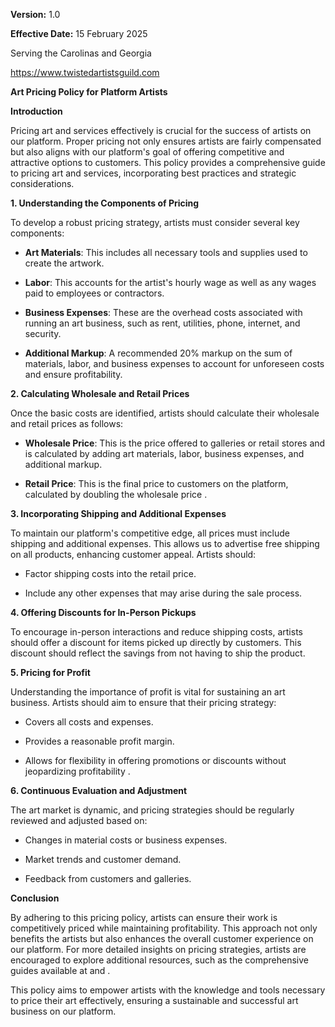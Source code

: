 **Version:** 1.0

**Effective Date:** 15 February 2025

Serving the Carolinas and Georgia

<https://www.twistedartistsguild.com>

**Art Pricing Policy for Platform Artists**

**Introduction**

Pricing art and services effectively is crucial for the success of
artists on our platform. Proper pricing not only ensures artists are
fairly compensated but also aligns with our platform\'s goal of offering
competitive and attractive options to customers. This policy provides a
comprehensive guide to pricing art and services, incorporating best
practices and strategic considerations.

**1. Understanding the Components of Pricing**

To develop a robust pricing strategy, artists must consider several key
components:

-   **Art Materials**: This includes all necessary tools and supplies
    used to create the artwork.

-   **Labor**: This accounts for the artist\'s hourly wage as well as
    any wages paid to employees or contractors.

-   **Business Expenses**: These are the overhead costs associated with
    running an art business, such as rent, utilities, phone, internet,
    and security.

-   **Additional Markup**: A recommended 20% markup on the sum of
    materials, labor, and business expenses to account for unforeseen
    costs and ensure profitability.

**2. Calculating Wholesale and Retail Prices**

Once the basic costs are identified, artists should calculate their
wholesale and retail prices as follows:

-   **Wholesale Price**: This is the price offered to galleries or
    retail stores and is calculated by adding art materials, labor,
    business expenses, and additional markup.

-   **Retail Price**: This is the final price to customers on the
    platform, calculated by doubling the wholesale price .

**3. Incorporating Shipping and Additional Expenses**

To maintain our platform\'s competitive edge, all prices must include
shipping and additional expenses. This allows us to advertise free
shipping on all products, enhancing customer appeal. Artists should:

-   Factor shipping costs into the retail price.

-   Include any other expenses that may arise during the sale process.

**4. Offering Discounts for In-Person Pickups**

To encourage in-person interactions and reduce shipping costs, artists
should offer a discount for items picked up directly by customers. This
discount should reflect the savings from not having to ship the product.

**5. Pricing for Profit**

Understanding the importance of profit is vital for sustaining an art
business. Artists should aim to ensure that their pricing strategy:

-   Covers all costs and expenses.

-   Provides a reasonable profit margin.

-   Allows for flexibility in offering promotions or discounts without
    jeopardizing profitability .

**6. Continuous Evaluation and Adjustment**

The art market is dynamic, and pricing strategies should be regularly
reviewed and adjusted based on:

-   Changes in material costs or business expenses.

-   Market trends and customer demand.

-   Feedback from customers and galleries.

**Conclusion**

By adhering to this pricing policy, artists can ensure their work is
competitively priced while maintaining profitability. This approach not
only benefits the artists but also enhances the overall customer
experience on our platform. For more detailed insights on pricing
strategies, artists are encouraged to explore additional resources, such
as the comprehensive guides available at and .

This policy aims to empower artists with the knowledge and tools
necessary to price their art effectively, ensuring a sustainable and
successful art business on our platform.
